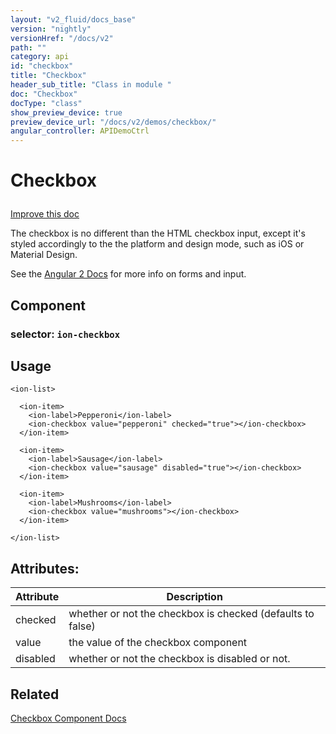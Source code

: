```yaml
---
layout: "v2_fluid/docs_base"
version: "nightly"
versionHref: "/docs/v2"
path: ""
category: api
id: "checkbox"
title: "Checkbox"
header_sub_title: "Class in module "
doc: "Checkbox"
docType: "class"
show_preview_device: true
preview_device_url: "/docs/v2/demos/checkbox/"
angular_controller: APIDemoCtrl 
---
```










<h1 class="api-title">


Checkbox






</h1>

<a class="improve-v2-docs" href='http://github.com/driftyco/ionic/edit/2.0/ionic/components/checkbox/checkbox.ts#L5'>
Improve this doc
</a>






<p>The checkbox is no different than the HTML checkbox input, except
it&#39;s styled accordingly to the the platform and design mode, such
as iOS or Material Design.</p>
<p>See the <a href="https://angular.io/docs/js/latest/api/core/Form-interface.html">Angular 2 Docs</a> for more info on forms and input.</p>


<h2>Component</h2>
<h3>selector: <code>ion-checkbox</code></h3>
<!-- @usage tag -->

<h2>Usage</h2>

<pre><code class="lang-html">&lt;ion-list&gt;

  &lt;ion-item&gt;
    &lt;ion-label&gt;Pepperoni&lt;/ion-label&gt;
    &lt;ion-checkbox value=&quot;pepperoni&quot; checked=&quot;true&quot;&gt;&lt;/ion-checkbox&gt;
  &lt;/ion-item&gt;

  &lt;ion-item&gt;
    &lt;ion-label&gt;Sausage&lt;/ion-label&gt;
    &lt;ion-checkbox value=&quot;sausage&quot; disabled=&quot;true&quot;&gt;&lt;/ion-checkbox&gt;
  &lt;/ion-item&gt;

  &lt;ion-item&gt;
    &lt;ion-label&gt;Mushrooms&lt;/ion-label&gt;
    &lt;ion-checkbox value=&quot;mushrooms&quot;&gt;&lt;/ion-checkbox&gt;
  &lt;/ion-item&gt;

&lt;/ion-list&gt;
</code></pre>




<!-- @property tags -->

<h2>Attributes:</h2>
<table class="table" style="margin:0;">
<thead>
<tr>
<th>Attribute</th>











<th>Description</th>
</tr>
</thead>
<tbody>

<tr>
<td>
checked
</td>



<td>
whether or not the checkbox is checked (defaults to false)
</td>
</tr>

<tr>
<td>
value
</td>



<td>
the value of the checkbox component
</td>
</tr>

<tr>
<td>
disabled
</td>



<td>
whether or not the checkbox is disabled or not.

</td>
</tr>

</tbody>
</table>


<!-- methods on the class --><!-- related link -->

<h2>Related</h2>

<a href='/docs/v2/components#checkbox'>Checkbox Component Docs</a><!-- end content block -->


<!-- end body block -->

